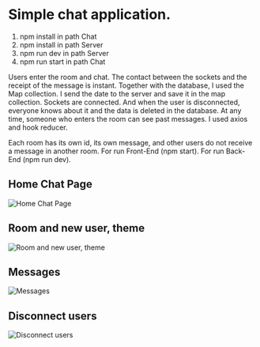 # Simple chat application.

1. npm install in path Chat
2. npm install in path Server
3. npm run dev in path Server
4. npm run start in path Chat

Users enter the room and chat. The contact between the sockets and the receipt of the message is instant. Together with the database, I used the Map collection. I send the date to the server and save it in the map collection. Sockets are connected. And when the user is disconnected, everyone knows about it and the data is deleted in the database. At any time, someone who enters the room can see past messages. I used axios and hook reducer.

Еach room has its own id, its own message, and other users do not receive a message in another room.
For run Front-End (npm start).
For run Back-End (npm run dev).

## Home Chat Page

![Home Chat Page](https://i.imgur.com/NDCnmed.jpg)

## Room and new user, theme

![Room and new user, theme](https://i.imgur.com/CgybI7D.jpg)

## Messages

![Messages](https://i.imgur.com/zqBjqNq.jpg)

## Disconnect users

![Disconnect users](https://i.imgur.com/W6J4J4g.jpg)
